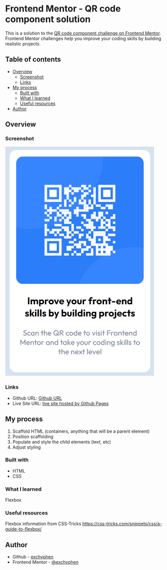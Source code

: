# Frontend Mentor - QR code component solution

This is a solution to the [QR code component challenge on Frontend Mentor](https://www.frontendmentor.io/challenges/qr-code-component-iux_sIO_H). Frontend Mentor challenges help you improve your coding skills by building realistic projects. 

## Table of contents

- [Overview](#overview)
  - [Screenshot](#screenshot)
  - [Links](#links)
- [My process](#my-process)
  - [Built with](#built-with)
  - [What I learned](#what-i-learned)
  - [Useful resources](#useful-resources)
- [Author](#author)

## Overview

### Screenshot

![component preview](./design/project-preview.png)

### Links

- Github URL: [Github URL](https://github.com/exchyphen/fm_qr-code-component)
- Live Site URL: [live site hosted by Github Pages](https://exchyphen.github.io/fm_qr-code-component/)

## My process

1. Scaffold HTML (containers, anything that will be a parent element)
2. Position scaffolding
3. Populate and style the child elements (text, etc)
4. Adjust styling

### Built with

- HTML
- CSS

### What I learned

Flexbox


### Useful resources

Flexbox information from CSS-Tricks
https://css-tricks.com/snippets/css/a-guide-to-flexbox/

## Author

- Github - [exchyphen](https://github.com/exchyphen)
- Frontend Mentor - [@exchyphen](https://www.frontendmentor.io/profile/exchyphen)
